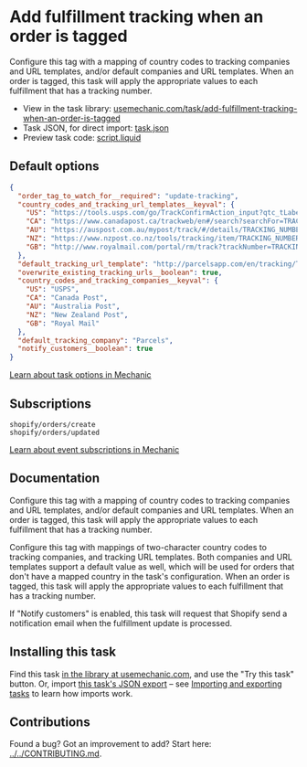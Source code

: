 # Add fulfillment tracking when an order is tagged

Configure this tag with a mapping of country codes to tracking companies and URL templates, and/or default companies and URL templates. When an order is tagged, this task will apply the appropriate values to each fulfillment that has a tracking number.

* View in the task library: [usemechanic.com/task/add-fulfillment-tracking-when-an-order-is-tagged](https://usemechanic.com/task/add-fulfillment-tracking-when-an-order-is-tagged)
* Task JSON, for direct import: [task.json](../../tasks/add-fulfillment-tracking-when-an-order-is-tagged.json)
* Preview task code: [script.liquid](./script.liquid)

## Default options

```json
{
  "order_tag_to_watch_for__required": "update-tracking",
  "country_codes_and_tracking_url_templates__keyval": {
    "US": "https://tools.usps.com/go/TrackConfirmAction_input?qtc_tLabels1=TRACKING_NUMBER",
    "CA": "https://www.canadapost.ca/trackweb/en#/search?searchFor=TRACKING_NUMBER",
    "AU": "https://auspost.com.au/mypost/track/#/details/TRACKING_NUMBER",
    "NZ": "https://www.nzpost.co.nz/tools/tracking/item/TRACKING_NUMBER",
    "GB": "http://www.royalmail.com/portal/rm/track?trackNumber=TRACKING_NUMBER"
  },
  "default_tracking_url_template": "http://parcelsapp.com/en/tracking/TRACKING_NUMBER",
  "overwrite_existing_tracking_urls__boolean": true,
  "country_codes_and_tracking_companies__keyval": {
    "US": "USPS",
    "CA": "Canada Post",
    "AU": "Australia Post",
    "NZ": "New Zealand Post",
    "GB": "Royal Mail"
  },
  "default_tracking_company": "Parcels",
  "notify_customers__boolean": true
}
```

[Learn about task options in Mechanic](https://docs.usemechanic.com/article/471-task-options)

## Subscriptions

```liquid
shopify/orders/create
shopify/orders/updated
```

[Learn about event subscriptions in Mechanic](https://docs.usemechanic.com/article/408-subscriptions)

## Documentation

Configure this tag with a mapping of country codes to tracking companies and URL templates, and/or default companies and URL templates. When an order is tagged, this task will apply the appropriate values to each fulfillment that has a tracking number.

Configure this tag with mappings of two-character country codes to tracking companies, and tracking URL templates. Both companies and URL templates support a default value as well, which will be used for orders that don't have a mapped country in the task's configuration. When an order is tagged, this task will apply the appropriate values to each fulfillment that has a tracking number.

If "Notify customers" is enabled, this task will request that Shopify send a notification email when the fulfillment update is processed.

## Installing this task

Find this task [in the library at usemechanic.com](https://usemechanic.com/task/add-fulfillment-tracking-when-an-order-is-tagged), and use the "Try this task" button. Or, import [this task's JSON export](../../tasks/add-fulfillment-tracking-when-an-order-is-tagged.json) – see [Importing and exporting tasks](https://docs.usemechanic.com/article/505-importing-and-exporting-tasks) to learn how imports work.

## Contributions

Found a bug? Got an improvement to add? Start here: [../../CONTRIBUTING.md](../../CONTRIBUTING.md).
